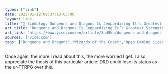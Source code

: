 ```yaml
---
types: ["link"]
date: 2023-01-12T09:37:13-05:00
layout: link
title: "🔗 linkblog: Dungeons and Dragons Is Jeopardizing It’s Greatest Strength: Its Ubiquity'"
art_title: "Dungeons and Dragons Is Jeopardizing It’s Greatest Strength: Its Ubiquity"
art_link: "https://www.vice.com/en/article/3ad9kn/dungeons-and-dragons-is-jeopardizing-its-greatest-strength-its-ubiquity"
sources: ["vice.com"]
tags: ["Dungeons and Dragons","Wizards of the Coast","Open Gaming License"]
---
```

Once again, the more I read about this, the more worried I get. I also appreciate the thesis of this particular article: D&D could lose its status as the ur-TTRPG over this.  
 
